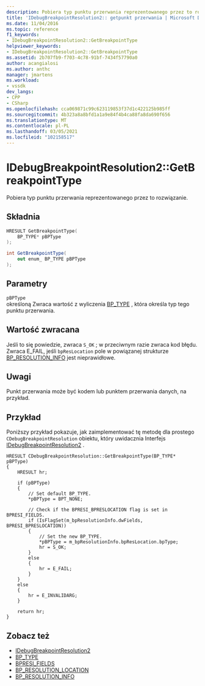 ```yaml
---
description: Pobiera typ punktu przerwania reprezentowanego przez to rozwiązanie.
title: 'IDebugBreakpointResolution2:: getpunkt przerwania | Microsoft Docs'
ms.date: 11/04/2016
ms.topic: reference
f1_keywords:
- IDebugBreakpointResolution2::GetBreakpointType
helpviewer_keywords:
- IDebugBreakpointResolution2::GetBreakpointType
ms.assetid: 2b707fb9-f703-4c78-91bf-7434f57790a0
author: acangialosi
ms.author: anthc
manager: jmartens
ms.workload:
- vssdk
dev_langs:
- CPP
- CSharp
ms.openlocfilehash: cca069871c99c623119853f37d1c422125b985ff
ms.sourcegitcommit: 4b323a8a8bfd1a1a9e84f4b4ca88fa8da690f656
ms.translationtype: MT
ms.contentlocale: pl-PL
ms.lasthandoff: 03/05/2021
ms.locfileid: "102158517"
---
```

# <a name="idebugbreakpointresolution2getbreakpointtype"></a>IDebugBreakpointResolution2::GetBreakpointType
Pobiera typ punktu przerwania reprezentowanego przez to rozwiązanie.

## <a name="syntax"></a>Składnia

```cpp
HRESULT GetBreakpointType( 
    BP_TYPE* pBPType
);
```

```csharp
int GetBreakpointType( 
    out enum_ BP_TYPE pBPType
);
```

## <a name="parameters"></a>Parametry
`pBPType`\
określoną Zwraca wartość z wyliczenia [BP_TYPE](../../../extensibility/debugger/reference/bp-type.md) , która określa typ tego punktu przerwania.

## <a name="return-value"></a>Wartość zwracana
Jeśli to się powiedzie, zwraca `S_OK` ; w przeciwnym razie zwraca kod błędu. Zwraca E_FAIL, jeśli `bpResLocation` pole w powiązanej strukturze [BP_RESOLUTION_INFO](../../../extensibility/debugger/reference/bp-resolution-info.md) jest nieprawidłowe.

## <a name="remarks"></a>Uwagi
Punkt przerwania może być kodem lub punktem przerwania danych, na przykład.

## <a name="example"></a>Przykład
Poniższy przykład pokazuje, jak zaimplementować tę metodę dla prostego `CDebugBreakpointResolution` obiektu, który uwidacznia Interfejs [IDebugBreakpointResolution2](../../../extensibility/debugger/reference/idebugbreakpointresolution2.md) .

```
HRESULT CDebugBreakpointResolution::GetBreakpointType(BP_TYPE* pBPType)
{
    HRESULT hr;

    if (pBPType)
    {
        // Set default BP_TYPE.
        *pBPType = BPT_NONE;

        // Check if the BPRESI_BPRESLOCATION flag is set in BPRESI_FIELDS.
        if (IsFlagSet(m_bpResolutionInfo.dwFields, BPRESI_BPRESLOCATION))
        {
            // Set the new BP_TYPE.
            *pBPType = m_bpResolutionInfo.bpResLocation.bpType;
            hr = S_OK;
        }
        else
        {
            hr = E_FAIL;
        }
    }
    else
    {
        hr = E_INVALIDARG;
    }

    return hr;
}
```

## <a name="see-also"></a>Zobacz też
- [IDebugBreakpointResolution2](../../../extensibility/debugger/reference/idebugbreakpointresolution2.md)
- [BP_TYPE](../../../extensibility/debugger/reference/bp-type.md)
- [BPRESI_FIELDS](../../../extensibility/debugger/reference/bpresi-fields.md)
- [BP_RESOLUTION_LOCATION](../../../extensibility/debugger/reference/bp-resolution-location.md)
- [BP_RESOLUTION_INFO](../../../extensibility/debugger/reference/bp-resolution-info.md)
